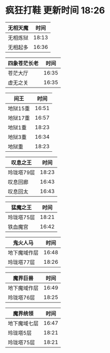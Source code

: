 # 疯狂打鞋 更新时间 18:26

| 无相天魔   | 时间    |
|--------|-------|
| 无相炼狱 | 18:13 |
| 无相起多 | 16:36 |

| 四象苍茫长老   | 时间    |
|--------|-------|
| 苍茫大厅 | 16:35 |
| 虚无之关 | 16:35 |

| 间王   | 时间    |
|--------|-------|
| 地狱15重 | 16:51 |
| 地狱17重 | 16:57 |
| 地狱1重 | 18:23 |
| 地狱3重 | 16:34 |
| 地狱重 | 18:23 |

| 叹息之王   | 时间    |
|--------|-------|
| 玲珑塔79层 | 18:23 |
| 叹息回廊 | 16:43 |
| 叹息回太 | 16:43 |

| 猛魔之王   | 时间    |
|--------|-------|
| 玲珑塔75层 | 18:21 |
| 铁血魔宫 | 16:42 |

| 鬼火人马   | 时间    |
|--------|-------|
| 地下魔域作层 | 16:48 |
| 玲珑塔77层 | 18:26 |

| 魔界巨兽   | 时间    |
|--------|-------|
| 地下魔域作层 | 16:49 |
| 玲珑塔76层 | 18:25 |

| 魔界统领   | 时间    |
|--------|-------|
| 地下魔域七层 | 16:47 |
| 玲珑塔5层 | 18:21 |
| 玲珑塔75层 | 18:21 |